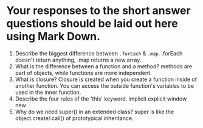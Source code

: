 # Your responses to the short answer questions should be laid out here using Mark Down.
1. Describe the biggest difference between `.forEach` & `.map`.
.forEach doesn't return anything, .map returns a new array.
2. What is the difference between a function and a method?
methods are part of objects, while functions are more independent.
3. What is closure?
Closure is created when you create a function inside of another function. 
You can access the outside function's variables to be used in the inner function.
4. Describe the four rules of the 'this' keyword.
implicit
explicit
window
new
5. Why do we need super() in an extended class?
super is like the object.create/.call() of prototypical inheritance.
